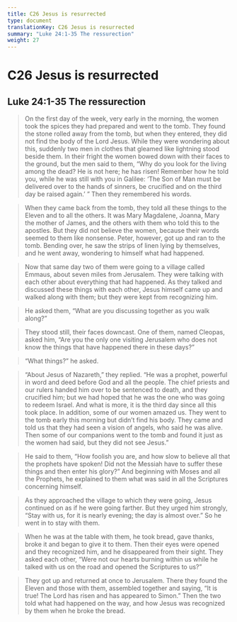 ```yaml
---
title: C26 Jesus is resurrected
type: document
translationKey: C26 Jesus is resurrected
summary: "Luke 24:1-35 The ressurection"
weight: 27
---
```

# C26 Jesus is resurrected

## Luke 24:1-35 The ressurection

>   On the first day of the week, very early in the morning, the women took the spices they had prepared and went to the tomb. They found the stone rolled away from the tomb, but when they entered, they did not find the body of the Lord Jesus. While they were wondering about this, suddenly two men in clothes that gleamed like lightning stood beside them. In their fright the women bowed down with their faces to the ground, but the men said to them, “Why do you look for the living among the dead? He is not here; he has risen! Remember how he told you, while he was still with you in Galilee: ‘The Son of Man must be delivered over to the hands of sinners, be crucified and on the third day be raised again.’ ” Then they remembered his words.

>   When they came back from the tomb, they told all these things to the Eleven and to all the others. It was Mary Magdalene, Joanna, Mary the mother of James, and the others with them who told this to the apostles. But they did not believe the women, because their words seemed to them like nonsense. Peter, however, got up and ran to the tomb. Bending over, he saw the strips of linen lying by themselves, and he went away, wondering to himself what had happened.

>   Now that same day two of them were going to a village called Emmaus, about seven miles from Jerusalem. They were talking with each other about everything that had happened. As they talked and discussed these things with each other, Jesus himself came up and walked along with them; but they were kept from recognizing him.

>   He asked them, “What are you discussing together as you walk along?”

>   They stood still, their faces downcast. One of them, named Cleopas, asked him, “Are you the only one visiting Jerusalem who does not know the things that have happened there in these days?”

>   “What things?” he asked.

>   “About Jesus of Nazareth,” they replied. “He was a prophet, powerful in word and deed before God and all the people. The chief priests and our rulers handed him over to be sentenced to death, and they crucified him; but we had hoped that he was the one who was going to redeem Israel. And what is more, it is the third day since all this took place. In addition, some of our women amazed us. They went to the tomb early this morning but didn’t find his body. They came and told us that they had seen a vision of angels, who said he was alive. Then some of our companions went to the tomb and found it just as the women had said, but they did not see Jesus.”

>   He said to them, “How foolish you are, and how slow to believe all that the prophets have spoken! Did not the Messiah have to suffer these things and then enter his glory?” And beginning with Moses and all the Prophets, he explained to them what was said in all the Scriptures concerning himself.

>   As they approached the village to which they were going, Jesus continued on as if he were going farther. But they urged him strongly, “Stay with us, for it is nearly evening; the day is almost over.” So he went in to stay with them.

>   When he was at the table with them, he took bread, gave thanks, broke it and began to give it to them. Then their eyes were opened and they recognized him, and he disappeared from their sight. They asked each other, “Were not our hearts burning within us while he talked with us on the road and opened the Scriptures to us?”

>   They got up and returned at once to Jerusalem. There they found the Eleven and those with them, assembled together and saying, “It is true! The Lord has risen and has appeared to Simon.” Then the two told what had happened on the way, and how Jesus was recognized by them when he broke the bread.


